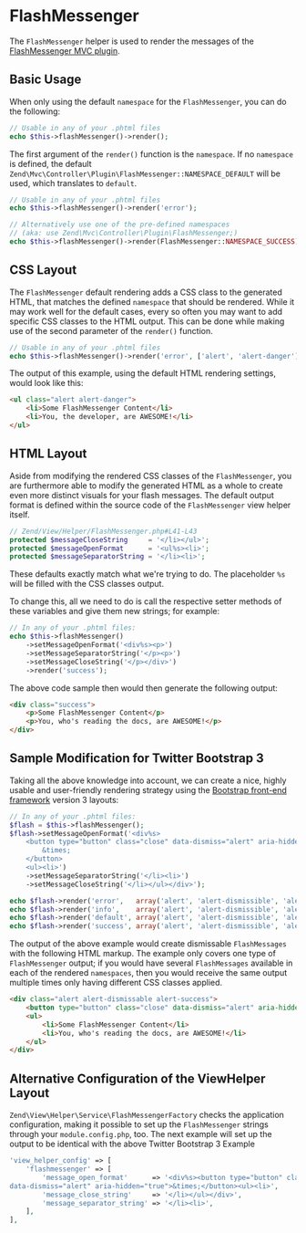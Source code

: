 # FlashMessenger

The `FlashMessenger` helper is used to render the messages of the
[FlashMessenger MVC plugin](https://docs.zendframework.com/zend-mvc-plugin-flashmessenger/).

## Basic Usage

When only using the default `namespace` for the `FlashMessenger`, you can do the
following:

```php
// Usable in any of your .phtml files
echo $this->flashMessenger()->render();
```

The first argument of the `render()` function is the `namespace`. If no
`namespace` is defined, the default
`Zend\Mvc\Controller\Plugin\FlashMessenger::NAMESPACE_DEFAULT` will be used,
which translates to `default`.

```php
// Usable in any of your .phtml files
echo $this->flashMessenger()->render('error');

// Alternatively use one of the pre-defined namespaces 
// (aka: use Zend\Mvc\Controller\Plugin\FlashMessenger;)
echo $this->flashMessenger()->render(FlashMessenger::NAMESPACE_SUCCESS);
```

## CSS Layout

The `FlashMessenger` default rendering adds a CSS class to the generated HTML,
that matches the defined `namespace` that should be rendered. While it may work
well for the default cases, every so often you may want to add specific CSS
classes to the HTML output. This can be done while making use of the second
parameter of the `render()` function.

```php
// Usable in any of your .phtml files
echo $this->flashMessenger()->render('error', ['alert', 'alert-danger']);
```

The output of this example, using the default HTML rendering settings, would
look like this:

```html
<ul class="alert alert-danger">
    <li>Some FlashMessenger Content</li>
    <li>You, the developer, are AWESOME!</li>
</ul>
```

## HTML Layout

Aside from modifying the rendered CSS classes of the `FlashMessenger`, you are
furthermore able to modify the generated HTML as a whole to create even more
distinct visuals for your flash messages. The default output format is defined
within the source code of the `FlashMessenger` view helper itself.

```php
// Zend/View/Helper/FlashMessenger.php#L41-L43
protected $messageCloseString     = '</li></ul>';
protected $messageOpenFormat      = '<ul%s><li>';
protected $messageSeparatorString = '</li><li>';
```

These defaults exactly match what we're trying to do. The placeholder `%s` will
be filled with the CSS classes output.

To change this, all we need to do is call the respective setter methods of these
variables and give them new strings; for example:

```php
// In any of your .phtml files:
echo $this->flashMessenger()
    ->setMessageOpenFormat('<div%s><p>')
    ->setMessageSeparatorString('</p><p>')
    ->setMessageCloseString('</p></div>')
    ->render('success');
```

The above code sample then would then generate the following output:

```html
<div class="success">
    <p>Some FlashMessenger Content</p>
    <p>You, who's reading the docs, are AWESOME!</p>
</div>
```

## Sample Modification for Twitter Bootstrap 3

Taking all the above knowledge into account, we can create a nice, highly usable
and user-friendly rendering strategy using the
[Bootstrap front-end framework](http://getbootstrap.com/) version 3 layouts:

```php
// In any of your .phtml files:
$flash = $this->flashMessenger();
$flash->setMessageOpenFormat('<div%s>
    <button type="button" class="close" data-dismiss="alert" aria-hidden="true">
        &times;
    </button>
    <ul><li>')
    ->setMessageSeparatorString('</li><li>')
    ->setMessageCloseString('</li></ul></div>');

echo $flash->render('error',   array('alert', 'alert-dismissible', 'alert-danger'));
echo $flash->render('info',    array('alert', 'alert-dismissible', 'alert-info'));
echo $flash->render('default', array('alert', 'alert-dismissible', 'alert-warning'));
echo $flash->render('success', array('alert', 'alert-dismissible', 'alert-success'));
```

The output of the above example would create dismissable `FlashMessages` with
the following HTML markup. The example only covers one type of `FlashMessenger`
output; if you would have several `FlashMessages` available in each of the
rendered `namespaces`, then you would receive the same output multiple times
only having different CSS classes applied.

```html
<div class="alert alert-dismissable alert-success">
    <button type="button" class="close" data-dismiss="alert" aria-hidden="true">×</button>
    <ul>
        <li>Some FlashMessenger Content</li>
        <li>You, who's reading the docs, are AWESOME!</li>
    </ul>
</div>
```

## Alternative Configuration of the ViewHelper Layout

`Zend\View\Helper\Service\FlashMessengerFactory` checks the application
configuration, making it possible to set up the `FlashMessenger` strings through
your `module.config.php`, too. The next example will set up the output to be
identical with the above Twitter Bootstrap 3 Example

```php
'view_helper_config' => [
    'flashmessenger' => [
        'message_open_format'      => '<div%s><button type="button" class="close"
data-dismiss="alert" aria-hidden="true">&times;</button><ul><li>',
        'message_close_string'     => '</li></ul></div>',
        'message_separator_string' => '</li><li>',
    ],
],
```
